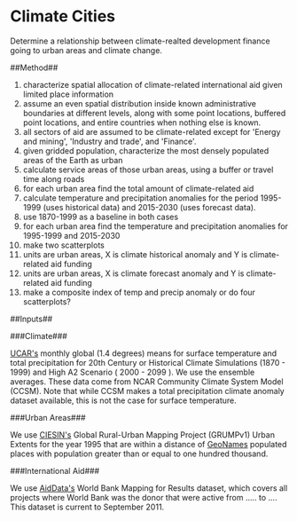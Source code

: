 Climate Cities
==============

Determine a relationship between climate-realted development finance going to urban areas and climate change.

##Method##

1. characterize spatial allocation of climate-related international aid given limited place information
  1. assume an even spatial distribution inside known administrative boundaries at different levels, along with some point locations, buffered point locations, and entire countries when nothing else is known.
  1. all sectors of aid are assumed to be climate-related except for 'Energy and mining', 'Industry and trade', and 'Finance'.
2. given gridded population, characterize the most densely populated areas of the Earth as urban
3. calculate service areas of those urban areas, using a buffer or travel time along roads
4. for each urban area find the total amount of climate-related aid
5. calculate temperature and precipitation anomalies for the period 1995-1999 (uses historical data) and 2015-2030 (uses forecast data).
  1. use 1870-1999 as a baseline in both cases
6. for each urban area find the temperature and precipitation anomalies for 1995-1999 and 2015-2030
7. make two scatterplots
  1. units are urban areas, X is climate historical anomaly and Y is climate-related aid funding
  1. units are urban areas, X is climate forecast anomaly and Y is climate-related aid funding
  1. make a composite index of temp and precip anomaly or do four scatterplots?

##Inputs##

###Climate###

[UCAR's](https://gisclimatechange.ucar.edu/gis-data) monthly global (1.4 degrees) means for surface temperature and total precipitation
for 20th Century or Historical Climate Simulations (1870 - 1999) and High A2 Scenario ( 2000 - 2099 ).
We use the ensemble averages.
These data come from NCAR Community Climate System Model (CCSM).
Note that while CCSM makes a total precipitation climate anomaly dataset available, this is not the case for surface temperature.

###Urban Areas###

We use [CIESIN's](http://sedac.ciesin.columbia.edu/data/sets/browse) Global Rural-Urban Mapping Project (GRUMPv1) Urban Extents for the year 1995 that are within a distance of [GeoNames](geonames.org) populated places with population greater than or equal to one hundred thousand.

###International Aid###

We use [AidData's](aiddata.org) World Bank Mapping for Results dataset, which covers all projects where World Bank was the donor that were active from ..... to ....
This dataset is current to September 2011.
